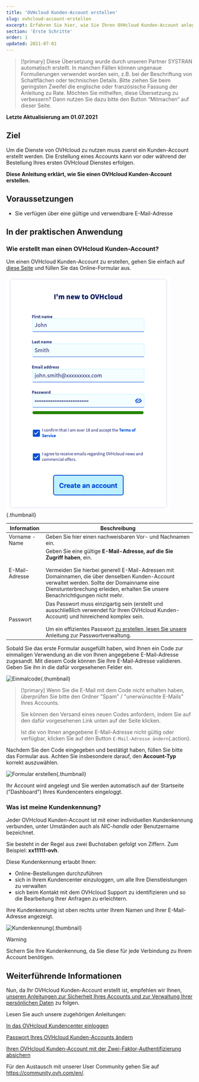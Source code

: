 ```yaml
---
title: 'OVHcloud Kunden-Account erstellen'
slug: ovhcloud-account-erstellen
excerpt: Erfahren Sie hier, wie Sie Ihren OVHcloud Kunden-Account anlegen
section: 'Erste Schritte'
order: 1
updated: 2021-07-01
---
```


> [!primary]
> Diese Übersetzung wurde durch unseren Partner SYSTRAN automatisch erstellt. In manchen Fällen können ungenaue Formulierungen verwendet worden sein, z.B. bei der Beschriftung von Schaltflächen oder technischen Details. Bitte ziehen Sie beim geringsten Zweifel die englische oder französische Fassung der Anleitung zu Rate. Möchten Sie mithelfen, diese Übersetzung zu verbessern? Dann nutzen Sie dazu bitte den Button “Mitmachen“ auf dieser Seite.
>

**Letzte Aktualisierung am 01.07.2021**

## Ziel

Um die Dienste von OVHcloud zu nutzen muss zuerst ein Kunden-Account erstellt werden.
Die Erstellung eines Accounts kann vor oder während der Bestellung Ihres ersten OVHcloud Dienstes erfolgen.

**Diese Anleitung erklärt, wie Sie einen OVHcloud Kunden-Account erstellen.**

## Voraussetzungen

- Sie verfügen über eine gültige und verwendbare E-Mail-Adresse

## In der praktischen Anwendung

### Wie erstellt man einen OVHcloud Kunden-Account?

Um einen OVHcloud Kunden-Account zu erstellen, gehen Sie einfach auf [diese Seite](https://www.ovh.com/auth/?action=gotomanager&from=https://www.ovh.de/&ovhSubsidiary=de) und füllen Sie das Online-Formular aus.

![Formular erstellen](images/account-creation.png){.thumbnail}

|Information|Beschreibung|
|---|---|
|Vorname - Name|Geben Sie hier einen nachweisbaren Vor- und Nachnamen ein.|
|E-Mail-Adresse|Geben Sie eine gültige **E-Mail-Adresse, auf die Sie Zugriff haben**, ein.<br><br>Vermeiden Sie hierbei generell E-Mail-Adressen mit Domainnamen, die über denselben Kunden-Account verwaltet werden. Sollte der Domainname eine Dienstunterbrechung erleiden, erhalten Sie unsere Benachrichtigungen nicht mehr.|
|Passwort|Das Passwort muss einzigartig sein (erstellt und ausschließlich verwendet für Ihren OVHcloud Kunden-Account) und hinreichend komplex sein.<br><br>Um ein effizientes Passwort [zu erstellen, lesen Sie unsere](https://docs.ovh.com/de/customer/Passwort-verwalten/#in-der-praktischen-anwendung) Anleitung zur Passwortverwaltung.|

Sobald Sie das erste Formular ausgefüllt haben, wird Ihnen ein Code zur einmaligen Verwendung an die von Ihnen angegebene E-Mail-Adresse zugesandt. Mit diesem Code können Sie Ihre E-Mail-Adresse validieren. Geben Sie ihn in die dafür vorgesehenen Felder ein.

![Einmalcode](images/code.png){.thumbnail}

> [!primary]
> Wenn Sie die E-Mail mit dem Code nicht erhalten haben, überprüfen Sie bitte den Ordner "Spam" / "unerwünschte E-Mails" Ihres Accounts.
>
> Sie können den Versand eines neuen Codes anfordern, indem Sie auf den dafür vorgesehenen Link unten auf der Seite klicken.
>
> Ist die von Ihnen angegebene E-Mail-Adresse nicht gültig oder verfügbar, klicken Sie auf den Button `E-Mail-Adresse ändern`{.action}.
>

Nachdem Sie den Code eingegeben und bestätigt haben, füllen Sie bitte das Formular aus. Achten Sie insbesondere darauf, den **Account-Typ** korrekt auszuwählen.

![Formular erstellen](images/account-type.png){.thumbnail}

Ihr Account wird angelegt und Sie werden automatisch auf der Startseite ("Dashboard") Ihres Kundencenters eingeloggt.

### Was ist meine Kundenkennung?

Jeder OVHcloud Kunden-Account ist mit einer individuellen Kundenkennung verbunden, unter Umständen auch als *NIC-handle* oder Benutzername bezeichnet.

Sie besteht in der Regel aus zwei Buchstaben gefolgt von Ziffern. Zum Beispiel: **xx11111-ovh**.

Diese Kundenkennung erlaubt Ihnen:

- Online-Bestellungen durchzuführen
- sich in Ihrem Kundencenter einzuloggen, um alle Ihre Dienstleistungen zu verwalten
- sich beim Kontakt mit dem OVHcloud Support zu identifizieren und so die Bearbeitung Ihrer Anfragen zu erleichtern.

Ihre Kundenkennung ist oben rechts unter Ihrem Namen und Ihrer E-Mail-Adresse angezeigt.

![Kundenkennung](images/nic-handle.png){.thumbnail}

> [!warning]
> Sichern Sie Ihre Kundenkennung, da Sie diese für jede Verbindung zu Ihrem Account benötigen.

## Weiterführende Informationen

Nun, da Ihr OVHcloud Kunden-Account erstellt ist, empfehlen wir Ihnen, [unseren Anleitungen zur Sicherheit Ihres Accounts und zur Verwaltung Ihrer persönlichen Daten](https://docs.ovh.com/de/customer/alles_uber_ihre_ovh_kundenkennung/) zu folgen.

Lesen Sie auch unsere zugehörigen Anleitungen:

[In das OVHcloud Kundencenter einloggen](https://docs.ovh.com/de/customer/sich-mit-ovhcloud-kundencenter-verbinden)

[Passwort Ihres OVHcloud Kunden-Accounts ändern](https://docs.ovh.com/de/customer/Passwort-verwalten/)

[Ihren OVHcloud Kunden-Account mit der Zwei-Faktor-Authentifizierung absichern](https://docs.ovh.com/de/customer/Account-mit-2FA-absichern/)

Für den Austausch mit unserer User Community gehen Sie auf <https://community.ovh.com/en/>.
